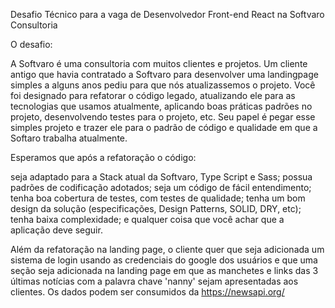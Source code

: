 Desafio Técnico para a vaga de Desenvolvedor Front-end React na Softvaro Consultoria
 
O desafio:
 
A Softvaro é uma consultoria com muitos clientes e projetos. Um cliente antigo que havia contratado a Softvaro para desenvolver uma landingpage simples a alguns anos pediu para que nós atualizassemos o projeto. Você foi designado para refatorar o código legado, atualizando ele para as tecnologias que usamos atualmente, aplicando boas práticas padrões no projeto, desenvolvendo testes para o projeto, etc. Seu papel é pegar esse simples projeto e trazer ele para o padrão de código e qualidade em que a Softaro trabalha atualmente.
 
Esperamos que após a refatoração o código:
 
seja adaptado para a Stack atual da Softvaro, Type Script e Sass;
possua padrões de codificação adotados;
seja um código de fácil entendimento;
tenha boa cobertura de testes, com testes de qualidade;
tenha um bom design da solução (especificações, Design Patterns, SOLID, DRY, etc);
tenha baixa complexidade;
e qualquer coisa que você achar que a aplicação deve seguir.
 
Além da refatoração na landing page, o cliente quer que seja adicionada um sistema de login usando as credenciais do google dos usuários e que uma seção seja adicionada na landing page em que as manchetes e links das 3 últimas notícias com a palavra chave  'nanny' sejam apresentadas aos clientes. Os dados podem ser consumidos da https://newsapi.org/
